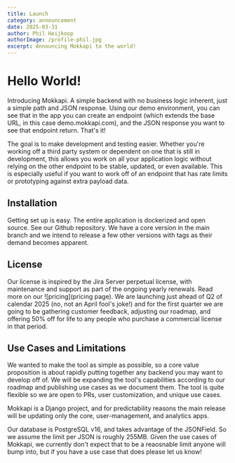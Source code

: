 ```yaml
---
title: Launch
category: announcement
date: 2025-03-31
author: Phil Heijkoop
authorImage: /profile-phil.jpg
excerpt: Announcing Mokkapi to the world!
---
```


# Hello World!

Introducing Mokkapi. A simple backend with no business logic inherent, just a simple path and JSON response. Using our demo environment, you can see that in the app you can create an endpoint (which extends the base URL, in this case demo.mokkapi.com), and the JSON response you want to see that endpoint return. That's it!

The goal is to make development and testing easier. Whether you're working off a third party system or dependent on one that is still in development, this allows you work on all your application logic without relying on the other endpoint to be stable, updated, or even available. This is especially useful if you want to work off of an endpoint that has rate limits or prototyping against extra payload data. 

## Installation

Getting set up is easy. The entire application is dockerized and open source. See our Github repository. We have a core version in the main branch and we intend to release a few other versions with tags as their demand becomes apparent. 

## License

Our license is inspired by the Jira Server perpetual license, with maintenance and support as part of the ongoing yearly renewals. Read more on our ![pricing](pricing page). We are launching just ahead of Q2 of calendar 2025 (no, not an April fool's joke!) and for the first quarter we are going to be gathering customer feedback, adjusting our roadmap, and offering 50% off for life to any people who purchase a commercial license in that period.

## Use Cases and Limitations

We wanted to make the tool as simple as possible, so a core value proposition is about rapidly putting together any backend you may want to develop off of. We will be expanding the tool's capabilities according to our roadmap and publishing use cases as we document them. The tool is quite flexible so we are open to PRs, user customization, and unique use cases. 

Mokkapi is a Django project, and for predictability reasons the main release will be updating only the core, user-management, and analytics apps. 

Our database is PostgreSQL v16, and takes advantage of the JSONField. So we assume the limit per JSON is roughly 255MB. Given the use cases of Mokkapi, we currently don't expect that to be a reaosnable limit anyone will bump into, but if you have a use case that does please let us know!